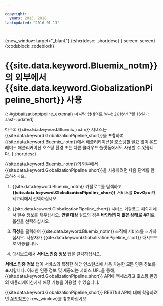 ```yaml
---

copyright:
  years: 2015, 2018
lastupdated: "2016-07-13"

---
```


{:new_window: target="_blank"}
{:shortdesc: .shortdesc}
{:screen:.screen}
{:codeblock:.codeblock}

# {{site.data.keyword.Bluemix_notm}}의 외부에서 {{site.data.keyword.GlobalizationPipeline_short}} 사용
{: #globalizationpipeline_external}
마지막 업데이트 날짜: 2016년 7월 13일
{: .last-updated}

다수의 {{site.data.keyword.Bluemix_notm}} 서비스는 {{site.data.keyword.GlobalizationPipeline_short}}을 포함하여 {{site.data.keyword.Bluemix_notm}}에서 애플리케이션을 호스팅할 필요 없이 온프레미스 애플리케이션 호스팅 환경 또는 다른 클라우드 플랫폼에서도 사용할 수 있습니다.
{:shortdesc}

{{site.data.keyword.Bluemix_notm}}의 외부에서 {{site.data.keyword.GlobalizationPipeline_short}}을 사용하려면 다음 단계를 완료하십시오.

1. {{site.data.keyword.Bluemix_notm}} 카탈로그를 탐색하고 **{{site.data.keyword.GlobalizationPipeline_short}}** 서비스를 **DevOps** 카테고리에서 선택하십시오.

2. {{site.data.keyword.GlobalizationPipeline_short}} 서비스 카탈로그 페이지에서 필수 정보를 채우십시오.  **연결 대상** 필드의 경우 **바인딩되지 않은 상태로 두기**로 옵션을 선택하십시오.

3. **작성**을 클릭하여 {{site.data.keyword.Bluemix_notm}} 조직에 서비스를 추가하십시오.  사용자가 {{site.data.keyword.GlobalizationPipeline_short}} 대시보드로 이동됩니다.

4. 대시보드에서 **서비스 인증 정보** 탭을 클릭하십시오.  

**서비스 인증 정보** 탭이 서비스의 특정한 해당 인스턴스에 사용 가능한 모든 인증 정보를 표시합니다.  이러한 인증 정보 및 제공되는 서비스 URL을 통해, {{site.data.keyword.GlobalizationPipeline_short}} API에 액세스하고 호스팅 환경의 애플리케이션에서 해당 기능을 이용할 수 있습니다.

{{site.data.keyword.GlobalizationPipeline_short}} RESTful API에 대해 학습하려면 [API 참조](https://gp-rest.ng.bluemix.net/translate/swagger/index.html){: new_window}를 참조하십시오.

